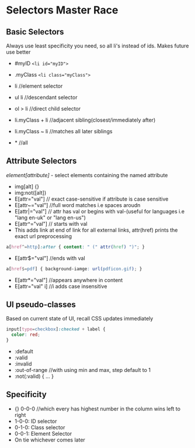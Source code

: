 # Selectors Master Race

## Basic Selectors

Always use least specificity you need, so all li's instead of ids. Makes future use better

- \#myID `<li id="myID">`

- .myClass `<li class="myClass">`
- li //element selector
- ul li //descendant selector
- ol > li //direct child selector
- li.myClass + li //adjacent sibling(closest/immediately after)
- li.myClass ~ li //matches all later siblings
- \* //all

## Attribute Selectors

*element[attribute]* - select elements containing the named attribute
- img[alt] {}
- img:not([alt])
- E[attr="val"] // exact case-sensitive if attribute is case sensitive
- E[attr~="val"] //full word matches i.e spaces aroudn  
- E[attr|="val"] // attr has val or begins with val-(useful for languages i.e "lang en-uk" or "lang en-us")
- E[attr^="val"] // starts with val
- This adds link at end of link for all external links, attr(href) prints the exact url preprocessing
```css
a[href^=http]:after { content: " (" attr(href) ")"; }
```
- E[attr$="val"] //ends with val
```css
a[href$=pdf] { background-iamge: url(pdficon.gif); }
```
- E[attr*="val"] //appears anywhere in content
- E[attr="val" i] //i adds case insensitive

## UI pseudo-classes
Based on current state of UI, recall CSS updates immediately
```css
input[type=checkbox]:checked + label {
  color: red;
}
```
- :default
- :valid
- :invalid
- :out-of-range //with using min and max, step default to 1
- :not(:valid) { ... }


## Specificity
- {} 0-0-0 //which every has highest number in the column wins left to right
- 1-0-0: ID selector
- 0-1-0: Class selector
- 0-0-1: Element Selector
- On tie whichever comes later

